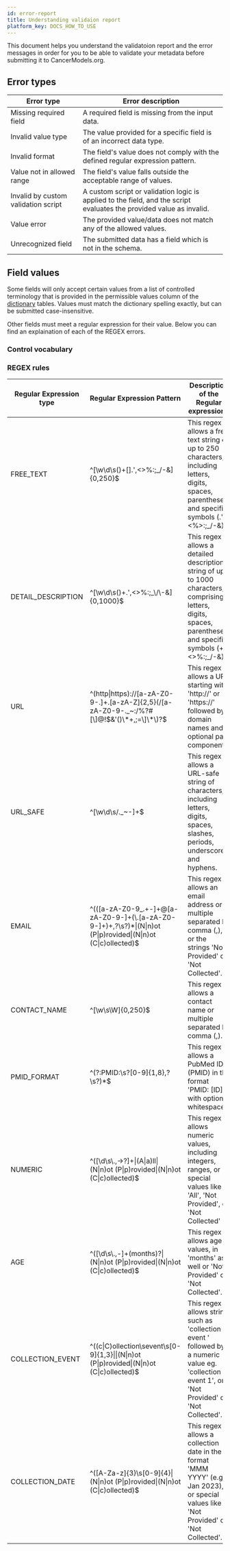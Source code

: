 ```yaml
---
id: error-report
title: Understanding validaion report
platform_key: DOCS_HOW_TO_USE
---
```

This document helps you understand the validatoion report and the error messages in order for you to be able to validate your metadata before submitting it to CancerModels.org.

## Error types

| Error type            | Error description                                                                                                          |
| ----------------------------------- | -------------------------------------------------------------------------------------------------------------------- |
| Missing required field              | A required field is missing from the input data.                                                                     |
| Invalid value type                  | The value provided for a specific field is of an incorrect data type.                                                |
| Invalid format                      | The field's value does not comply with the defined regular expression pattern.                |
| Value not in allowed range          | The field's value falls outside the acceptable range of values.                                                    |
| Invalid by custom validation script | A custom script or validation logic is applied to the field, and the script evaluates the provided value as invalid. |
| Value error                         | The provided value/data does not match any of the allowed values.                                                    |
| Unrecognized field                  | The submitted data has a field which is not in the schema.                                                           |

## Field values

Some fields will only accept certain values from a list of controlled terminology that is provided in the permissible values column of the [dictionary](/dictionary) tables. Values must match the dictionary spelling exactly, but can be submitted case-insensitive.

Other fields must meet a regular expression for their value. Below you can find an explaination of each of the REGEX errors.

### Control vocabulary

### REGEX rules

| Regular Expression type         | Regular Expression Pattern                                                                                                          | Description of the Regular expressionn                                                                                                                                                       |
| ------------------ | -------------------------------------------------------------------------------------------------------------- | ----------------------------------------------------------------------------------------------------------------------------------------------------------------- |
| FREE_TEXT          | ^[\\w\\d\\s\(\)\+\[\]\.',<\>%:;_\/\-&\]{0,250}$                                          | This regex allows a free text string of up to 250 characters, including letters, digits, spaces, parentheses, and specific symbols (.',<%\>:;_/-&).               |
| DETAIL_DESCRIPTION | ^[\\w\\d\\s\(\)\+.',<\>%:;_\\/\\-&]{0,1000}$                                                   | This regex allows a detailed description string of up to 1000 characters, comprising letters, digits, spaces, parentheses, and specific symbols (+.',<\>%:;_/-&). |
| URL                | ^(http\|https)://[a-zA-Z0-9-\.]+\.[a-zA-Z]{2,5}\(/[a-zA-Z0-9-._~:/%?#[\\]@!$&'()\*+,;=\]\*\)?$             | This regex allows a URL starting with 'http://' or 'https://' followed by domain names and optional path components.                                             |
| URL_SAFE           | ^[\\w\\d\\s/._~-]+$                                                                                      | This regex allows a URL-safe string of characters, including letters, digits, spaces, slashes, periods, underscores, and hyphens.                                |
| EMAIL              | ^(([a-zA-Z0-9_.+-]+@[a-zA-Z0-9-]+(\\.[a-zA-Z0-9-]+)+,?\\s?)\*\|(N\|n)ot (P\|p)rovided\|(N\|n)ot (C\|c)ollected)$ | This regex allows an email address or multiple separated by comma (,), or the strings 'Not Provided' or 'Not Collected'.                                          |
| CONTACT_NAME       | ^[\\w\\s\\W]{0,250}$                                                                                     | This regex allows a contact name or multiple separated by comma (,).                                                                                              |
| PMID_FORMAT        | ^(?:PMID:\\s?[0-9]{1,8},?\\s?)\*$                                                                          | This regex allows a PubMed ID (PMID) in the format 'PMID: [ID], ' with optional whitespace.                                                                       |
| NUMERIC            | ^([\\d\\s\\.,-\>?]+\|(A\|a)ll\|(N\|n)ot (P\|p)rovided\|(N\|n)ot (C\|c)ollected)$                                  | This regex allows numeric values, including integers, ranges, or special values like 'All', 'Not Provided', or 'Not Collected'                                    |
| AGE                | ^([\\d\\s\\.,-]+(months)?\|(N\|n)ot (P\|p)rovided\|(N\|n)ot (C\|c)ollected)$                                   | This regex allows age values, in 'months' as well or 'Not Provided' or 'Not Collected'.                                                                           |
| COLLECTION_EVENT   | ^((c\|C)ollection\\sevent\\s[0-9]{1,3}\|\|(N\|n)ot (P\|p)rovided\|(N\|n)ot (C\|c)ollected)$                        | This regex allows string such as 'collection event ' followed by a numeric value eg. 'collection event 1', or 'Not Provided' or 'Not Collected'.                  |
| COLLECTION_DATE    | ^([A-Za-z]{3}\\s[0-9]{4}\|(N\|n)ot (P\|p)rovided\|(N\|n)ot (C\|c)ollected)$                                        | This regex allows a collection date in the format 'MMM YYYY' (e.g., Jan 2023), or special values like 'Not Provided' or 'Not Collected'.                          |